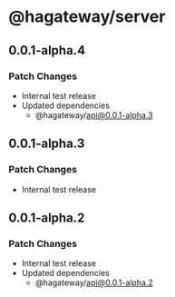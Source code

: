 # @hagateway/server

## 0.0.1-alpha.4

### Patch Changes

- Internal test release
- Updated dependencies
  - @hagateway/api@0.0.1-alpha.3

## 0.0.1-alpha.3

### Patch Changes

- Internal test release

## 0.0.1-alpha.2

### Patch Changes

- Internal test release
- Updated dependencies
  - @hagateway/api@0.0.1-alpha.2
